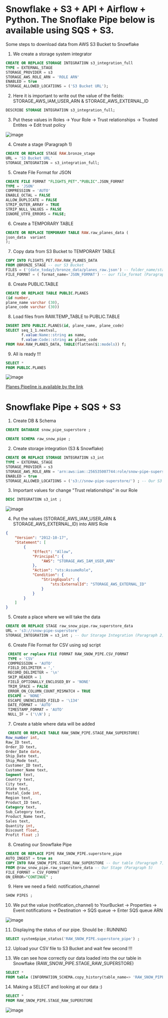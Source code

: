 # Snowflake + S3 + API + Airflow + Python. The Snoflake Pipe below is available using SQS + S3.
 
Some steps to download data from AWS S3 Bucket to Snowflake

1. We create a storage system integrator
```sql
CREATE OR REPLACE STORAGE INTEGRATION s3_integration_full
TYPE = EXTERNAL_STAGE
STORAGE_PROVIDER = s3
STORAGE_AWS_ROLE_ARN = 'ROLE ARN'
ENABLED = true
STORAGE_ALLOWED_LOCATIONS = ('S3 Bucket URL');
```

2. Here it is important to write out the value of the fields: STORAGE_AWS_IAM_USER_ARN & STORAGE_AWS_EXTERNAL_ID
```sql
DESCRIBE STORAGE INTEGRATION s3_integration_full; 
```

3. Put these values in Roles -> Your Role -> Trust relationships -> Trusted Entites -> Edit trust policy

![image](https://user-images.githubusercontent.com/55916170/189838088-af57baef-9da2-437d-b813-6676917c750d.png)

4. Create a stage (Paragraph 1)
```sql
CREATE OR REPLACE STAGE RAW.bronze_stage
URL = 'S3 Bucket URL'
STORAGE_INTEGRATION = s3_integration_full;
```


5. Create File Format for JSON
```sql
CREATE FILE FORMAT "FLIGHTS_PET"."PUBLIC".JSON_FORMAT 
TYPE = 'JSON' 
COMPRESSION = 'AUTO' 
ENABLE_OCTAL = FALSE 
ALLOW_DUPLICATE = FALSE 
STRIP_OUTER_ARRAY = TRUE 
STRIP_NULL_VALUES = FALSE 
IGNORE_UTF8_ERRORS = FALSE;
```

6. Create a TEMPORARY TABLE
```sql
CREATE OR REPLACE TEMPORARY TABLE RAW.raw_planes_data (
json_data  variant 
);
```

7. Copy data from S3 Bucket to TEMPORARY TABLE
```sql
COPY INTO FLIGHTS_PET.RAW.RAW_PLANES_DATA
FROM @BRONZE_STAGE -- our S3 Bucket
FILES = ('{date_today}/bronze_data/planes_raw.json') -- folder_name/stage_name/file_name
FILE_FORMAT = ( format_name='JSON_FORMAT') -- our file_format (Paragraph 5)
```

8. Create PUBLIC.TABLE
```sql
CREATE OR REPLACE TABLE PUBLIC.PLANES
(id number, 
plane_name varchar (30),
plane_code varchar (30))
```

8. Load files from RAW.TEMP_TABLE to PUBLIC.TABLE
```sql
INSERT INTO PUBLIC.PLANES(id, plane_name, plane_code)
SELECT seq_1_1.nextval,
       f.value:Name::string as name,
       f.value:Code::string as plane_code
FROM RAW.RAW_PLANES_DATA, TABLE(flatten($1:models)) f;
```

9. All is ready !!!
```sql
SELECT *
FROM PUBLIC.PLANES
```
![image](https://user-images.githubusercontent.com/55916170/189858903-c3f11708-6365-4d53-bd82-0977984b2ffb.png)

[Planes Pipeline is available by the link ](https://github.com/prosimpleee/data_engineering_/blob/main/snowflake/dags/planes_snowflake_s3.py)


# Snowflake Pipe + SQS + S3

1. Create DB & Schema
```sql
CREATE DATABASE snow_pipe_superstore ;

CREATE SCHEMA raw_snow_pipe ;
```

2. Create storage integration (S3 & Snowflake)
```sql
CREATE OR REPLACE STORAGE INTEGRATION s3_int
TYPE = EXTERNAL_STAGE
STORAGE_PROVIDER = s3
STORAGE_AWS_ROLE_ARN = 'arn:aws:iam::256535007744:role/snow-pipe-superstore-role' -- Our Role
ENABLED = true
STORAGE_ALLOWED_LOCATIONS = ('s3://snow-pipe-superstore/') ; -- Our S3 Bucket
```

3. Important values for change "Trust relationships" in our Role
```sql
DESC INTEGRATION s3_int ;
```
![image](https://user-images.githubusercontent.com/55916170/190140266-73c7596f-8fd8-4f13-ac37-7d65f066c4a7.png)

4. Put the values (STORAGE_AWS_IAM_USER_ARN & STORAGE_AWS_EXTERNAL_ID) into AWS Role 
```json
{
    "Version": "2012-10-17",
    "Statement": [
        {
            "Effect": "Allow",
            "Principal": {
                "AWS": "STORAGE_AWS_IAM_USER_ARN"
            },
            "Action": "sts:AssumeRole",
            "Condition": {
                "StringEquals": {
                    "sts:ExternalId": "STORAGE_AWS_EXTERNAL_ID"
                }
            }
        }
    ]
}
```

5. Сreate a place where we will take the data
```sql
CREATE OR REPLACE STAGE raw_snow_pipe.raw_superstore_data
URL = 's3://snow-pipe-superstore'
STORAGE_INTEGRATION = s3_int ; -- Our Storage Integration (Paragraph 2)
```

6. Create File Format for CSV using sql script
```sql
 CREATE or replace FILE FORMAT RAW_SNOW_PIPE.CSV_FORMAT 
 TYPE = 'CSV' 
 COMPRESSION = 'AUTO' 
 FIELD_DELIMITER = ',' 
 RECORD_DELIMITER = '\n' 
 SKIP_HEADER = 1 
 FIELD_OPTIONALLY_ENCLOSED_BY = 'NONE' 
 TRIM_SPACE = FALSE 
 ERROR_ON_COLUMN_COUNT_MISMATCH = TRUE 
 ESCAPE = 'NONE' 
 ESCAPE_UNENCLOSED_FIELD = '\134' 
 DATE_FORMAT = 'AUTO' 
 TIMESTAMP_FORMAT = 'AUTO' 
 NULL_IF = ('\\N') ;
 ```
 
 7. Create a table where data will be added
 ```sql
  CREATE OR REPLACE TABLE RAW_SNOW_PIPE.STAGE_RAW_SUPERSTORE( 
 Row_number int,
 Raw_ID text,
 Order_ID text,
 Order_Date date,
 Ship_Date text,
 Ship_Mode text, 
 Customer_ID text, 
 Customer_Name text,
 Segment text,
 Country text,
 City text,
 State text,	
 Postal_Code int,
 Region text,
 Product_ID text,
 Category text,
 Sub_Category text,
 Product_Name text,
 Sales text,
 Quantity int,
 Discount float,
 Profit float ;)
 ```

8. Creating our Snowflake Pipe
```sql
CREATE OR REPLACE PIPE RAW_SNOW_PIPE.superstore_pipe
AUTO_INGEST = true as 
COPY INTO RAW_SNOW_PIPE.STAGE_RAW_SUPERSTORE -- Our table (Paragraph 7)
FROM @raw_snow_pipe.raw_superstore_data -- Our Stage (Paragraph 5)
FILE_FORMAT = CSV_FORMAT
ON_ERROR="CONTINUE" ;
```

9. Here we need a field: notification_channel
```sql
SHOW PIPES ;
```

10. We put the value (notification_channel) to YourBucket -> Properties -> Event notifications -> Destination -> SQS queue -> Enter SQS queue ARN

![image](https://user-images.githubusercontent.com/55916170/190142961-bf00cfb8-6b8a-4be9-b1c0-a42165683339.png)

11. Displaying the status of our pipe. Should be : RUNNING
```sql
SELECT system$pipe_status('RAW_SNOW_PIPE.superstore_pipe') ;
```

12. Upload your CSV file to S3 Bucket and wait few second !!!

13. We can see how correctly our data loaded into the our table in Snowflake (RAW_SNOW_PIPE.STAGE_RAW_SUPERSTORE)
```sql
SELECT *
FROM table (INFORMATION_SCHEMA.copy_history(table_name=> 'RAW_SNOW_PIPE.STAGE_RAW_SUPERSTORE', start_time=> dateadd(hours, -1, current_timestamp())))
```

14. Making a SELECT and looking at our data :)
```sql
SELECT * 
FROM RAW_SNOW_PIPE.STAGE_RAW_SUPERSTORE
```

![image](https://user-images.githubusercontent.com/55916170/190147209-ad853762-a175-4705-a28f-98c31a7eb08e.png)




